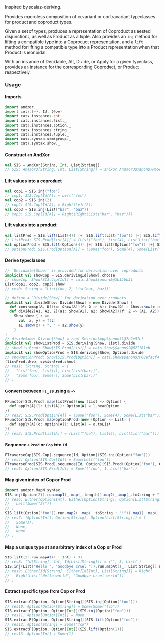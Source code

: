 Inspired by scalaz-deriving.

Provides macroless composition of covariant or contravariant
typeclasses for product and coproduct types.

Given a set of types, produces a representation of Coproduct as nested disjunctions,
as well as Product as a tuple. Also provides an `inj` method for lifting a compatible type
into a Coproduct representation, and a `lift` method for lifting a compatible type
into a Product representation when that Product is monoidal.

With an instance of Decidable, Alt, Divide, or Apply for a given typeclass,
provides an instance for the corresponding Coproduct, or Product respectively.

### Usage

#### Imports

```scala
import andxor._
import cats.{~>, Id, Show}
import cats.instances.int._
import cats.instances.list._
import cats.instances.option._
import cats.instances.string._
import cats.instances.tuple._
import cats.syntax.semigroup._
import cats.syntax.show._
```

#### Construct an AndXor

```scala
val SIS = AndXor[String, Int, List[String]]
// SIS: AndXor3[String, Int, List[String]] = andxor.AndXor3$$anon$7@55d4df03
```

#### Lift values into a coproduct

```scala
val cop1 = SIS.inj("foo")
// cop1: SIS.Cop[Id[A]] = Left("foo")
val cop2 = SIS.inj(2)
// cop2: SIS.Cop[Id[A]] = Right(Left(2))
val cop3 = SIS.inj(List("bar", "baz"))
// cop3: SIS.Cop[Id[A]] = Right(Right(List("bar", "baz")))
```

#### Lift values into a product

```scala
val listProd = SIS.lift(List(4)) |+| SIS.lift(List("foo")) |+| SIS.lift(List(List("bar")))
// listProd: SIS.Prod[List[A]] = (List("foo"), List(4), List(List("bar")))
val optionProd = SIS.lift(Option(4)) |+| SIS.lift(Option("foo")) |+| SIS.lift(Option(List("bar")))
// optionProd: SIS.Prod[Option[A]] = (Some("foo"), Some(4), Some(List("bar")))
```

#### Derive typeclasses

```scala
// `Decidable[Show]` is provided for derivation over coproducts
implicit val showCop = SIS.derivingId[Show].choose
// showCop: Show[SIS.Cop[Id]] = cats.Show$$anon$2@3b13bb31
List(cop1, cop2, cop3).show
// res0: String = "List(foo, 2, List(bar, baz))"

// define a `Divide[Show]` for derivation over products
implicit val divideShow: Divide[Show] = new Divide[Show] {
  def contramap[A, B](fa: Show[A])(f: B => A): Show[B] = Show.show(b => fa.show(f(b)))
  def divide2[A1, A2, Z](a1: Show[A1], a2: Show[A2])(f: Z => (A1, A2)): Show[Z] =
    Show.show { z =>
      val (x, y) = f(z)
      a1.show(x) + ", " + a2.show(y)
    }
}
// divideShow: Divide[Show] = repl.Session$App$$anon$1@7e2e57cf
implicit val showListProd = SIS.deriving[Show, List].divide
// showListProd: Show[SIS.Prod[List]] = cats.Show$$anon$2@627181eb
implicit val showOptionProd = SIS.deriving[Show, Option].divide
// showOptionProd: Show[SIS.Prod[Option]] = cats.Show$$anon$2@68efacf4
(listProd.show, optionProd.show)
// res1: (String, String) = (
//   "List(foo), List(4), List(List(bar))",
//   "Some(foo), Some(4), Some(List(bar))"
// )
```

#### Convert between `F[_]`s using a `~>`

```scala
FFunctor[SIS.Prod].map(listProd)(new (List ~> Option) {
  def apply[A](l: List[A]): Option[A] = l.headOption
})
// res2: SIS.Prod[Option[A]] = (Some("foo"), Some(4), Some(List("bar")))
FFunctor[SIS.Prod].map(optionProd)(new (Option ~> List) {
  def apply[A](o: Option[A]): List[A] = o.toList
})
// res3: SIS.Prod[List[A]] = (List("foo"), List(4), List(List("bar")))
```

#### Sequence a `Prod` or `Cop` into `Id`

```scala
FTraverseCop[SIS.Cop].sequence[Id, Option](SIS.inj(Option("foo")))
// res4: Option[SIS.Cop[Id]] = Some(Left("foo"))
FTraverseProd[SIS.Prod].sequence[Id, Option](SIS.Prod((Option("foo"), Option(1), Option(List("bar")))))
// res5: Option[SIS.Prod[Id]] = Some(("foo", 1, List("bar")))
```

#### Map given index of Cop or Prod

```scala
import andxor.MapN.syntax._
SIS.inj(Option(2)).run.map1(_.map(_.length)).map2(_.map(_.toString + "!"))
// res6: Either[Option[Int], Either[Option[String], Option[List[String]]]] = Right(
//   Left(Some("2!"))
// )
SIS.lift(Option("foo")).run.map2(_.map(_.toString + "!")).map1(_.map(_.length))
// res7: (Option[Int], Option[String], Option[List[String]]) = (
//   Some(3),
//   None,
//   None
// )
```

#### Map a unique type at an arbitrary index of a Cop or Prod

```scala
SIS.lift(2).run.mapAt((_: Int) + 3)
// res8: (Id[String], Int, Id[List[String]]) = ("", 5, List())
SIS.inj(List("Hello ", "Goodbye cruel ")).run.mapAt((_: List[String]).map(_ + "world"))
// res9: Either[Id[String], Either[Id[Int], List[String]]] = Right(
//   Right(List("Hello world", "Goodbye cruel world"))
// )
```

#### Extract specific type from Cop or Prod

```scala
SIS.extractC[Option, Option[String]](SIS.inj(Option("foo")))
// res10: Option[Option[String]] = Some(Some("foo"))
SIS.extractC[Option, Option[Int]](SIS.inj(Option("foo")))
// res11: Option[Option[Int]] = None
SIS.extractP[Option, Option[String]](SIS.lift(Option("foo")))
// res12: Option[String] = Some("foo")
SIS.extractP[Option, Option[Int]](SIS.lift(Option(1)))
// res13: Option[Int] = Some(1)
```

